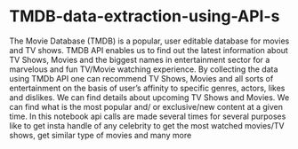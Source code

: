 # TMDB-data-extraction-using-API-s
The Movie Database (TMDB) is a popular, user editable database for movies and TV shows. TMDB API enables us to find out the latest information about TV Shows, Movies and the biggest names in entertainment sector for a marvelous and fun TV/Movie watching experience. By collecting the data using TMDb API one can recommend TV Shows, Movies and all sorts of entertainment on the basis of user’s affinity to specific genres, actors, likes and dislikes. We can find details about upcoming TV Shows and Movies. We can find what is the most popular and/ or exclusive/new content at a given time.
In this notebook api calls are made several times for several purposes like to get insta handle of any celebrity to get the most watched movies/TV shows, get similar type of movies and many more
